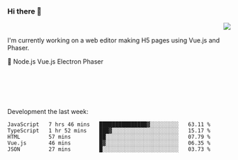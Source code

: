 ### Hi there 👋

<img align="right" src="https://github-readme-stats.vercel.app/api?username=jasonpanggo"/>

<br>
<p align="left">
I'm currently working on a web editor making H5 pages using Vue.js and Phaser.
</p>
<p align="left">
📖 Node.js Vue.js Electron Phaser
</p>
<br>
<br>
<br>
<br>

Development the last week:
<!--START_SECTION:waka-->
```text
JavaScript   7 hrs 46 mins   ███████████████▓░░░░░░░░░   63.11 % 
TypeScript   1 hr 52 mins    ███▓░░░░░░░░░░░░░░░░░░░░░   15.17 % 
HTML         57 mins         ██░░░░░░░░░░░░░░░░░░░░░░░   07.79 % 
Vue.js       46 mins         █▓░░░░░░░░░░░░░░░░░░░░░░░   06.35 % 
JSON         27 mins         █░░░░░░░░░░░░░░░░░░░░░░░░   03.73 % 
```
<!--END_SECTION:waka-->

<!--
**JASONPANGGO/jasonpanggo** is a ✨ _special_ ✨ repository because its `README.md` (this file) appears on your GitHub profile.

Here are some ideas to get you started:

- 🔭 I’m currently working on ...
- 🌱 I’m currently learning ...
- 👯 I’m looking to collaborate on ...
- 🤔 I’m looking for help with ...
- 💬 Ask me about ...
- 📫 How to reach me: ...
- 😄 Pronouns: ...
- ⚡ Fun fact: ...
-->
